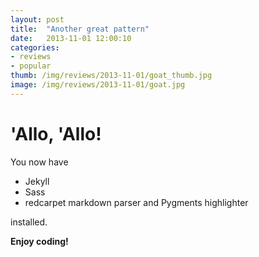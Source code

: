 ```yaml
---
layout: post
title:  "Another great pattern"
date:   2013-11-01 12:00:10
categories:
- reviews
- popular
thumb: /img/reviews/2013-11-01/goat_thumb.jpg
image: /img/reviews/2013-11-01/goat.jpg
---
```


# 'Allo, 'Allo!

You now have

- Jekyll
- Sass
- redcarpet markdown parser and Pygments highlighter

installed.

**Enjoy coding!**
